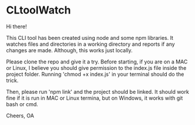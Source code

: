 # CLtoolWatch

Hi there! 

This CLI tool has been created using node and some npm libraries. 
It watches files and directories in a working directory and reports if any changes are made. 
Although, this works just locally. 

Please clone the repo and give it a try. 
Before starting, if you are on a MAC or Linux, I believe you should give permission to the index.js file inside the project folder. Running 'chmod +x index.js' in your terminal should do the trick. 

Then, please run 'npm link' and the project should be linked. 
It should work fine if it is run in MAC or Linux termina, but on Windows, it works with git bash or cmd.

Cheers, 
OA